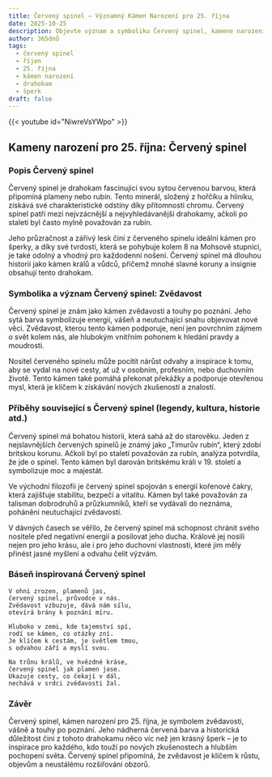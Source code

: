 ```yaml
---
title: Červený spinel – Významný Kámen Narození pro 25. října
date: 2025-10-25
description: Objevte význam a symboliku Červený spinel, kamene narození pro 25. října, který symbolizuje Zvědavost. Přečtěte si legendy a inspirující příběhy.
author: 365dnů
tags:
  - červený spinel
  - říjen
  - 25. října
  - kámen narození
  - drahokam
  - šperk
draft: false
---
```


{{< youtube id="NiwreVsYWpo" >}}

## Kameny narození pro 25. října: Červený spinel

### Popis Červený spinel

Červený spinel je drahokam fascinující svou sytou červenou barvou, která připomíná plameny nebo rubín. Tento minerál, složený z hořčíku a hliníku, získává své charakteristické odstíny díky přítomnosti chromu. Červený spinel patří mezi nejvzácnější a nejvyhledávanější drahokamy, ačkoli po staletí byl často mylně považován za rubín.

Jeho průzračnost a zářivý lesk činí z červeného spinelu ideální kámen pro šperky, a díky své tvrdosti, která se pohybuje kolem 8 na Mohsově stupnici, je také odolný a vhodný pro každodenní nošení. Červený spinel má dlouhou historii jako kámen králů a vůdců, přičemž mnohé slavné koruny a insignie obsahují tento drahokam.

### Symbolika a význam Červený spinel: Zvědavost

Červený spinel je znám jako kámen zvědavosti a touhy po poznání. Jeho sytá barva symbolizuje energii, vášeň a neutuchající snahu objevovat nové věci. Zvědavost, kterou tento kámen podporuje, není jen povrchním zájmem o svět kolem nás, ale hlubokým vnitřním pohonem k hledání pravdy a moudrosti.

Nositel červeného spinelu může pocítit nárůst odvahy a inspirace k tomu, aby se vydal na nové cesty, ať už v osobním, profesním, nebo duchovním životě. Tento kámen také pomáhá překonat překážky a podporuje otevřenou mysl, která je klíčem k získávání nových zkušeností a znalostí.

### Příběhy související s Červený spinel (legendy, kultura, historie atd.)

Červený spinel má bohatou historii, která sahá až do starověku. Jeden z nejslavnějších červených spinelů je známý jako „Timurův rubín“, který zdobí britskou korunu. Ačkoli byl po staletí považován za rubín, analýza potvrdila, že jde o spinel. Tento kámen byl darován britskému králi v 19. století a symbolizuje moc a majestát.

Ve východní filozofii je červený spinel spojován s energií kořenové čakry, která zajišťuje stabilitu, bezpečí a vitalitu. Kámen byl také považován za talisman dobrodruhů a průzkumníků, kteří se vydávali do neznáma, poháněni neutuchající zvědavostí.

V dávných časech se věřilo, že červený spinel má schopnost chránit svého nositele před negativní energií a posilovat jeho ducha. Králové jej nosili nejen pro jeho krásu, ale i pro jeho duchovní vlastnosti, které jim měly přinést jasné myšlení a odvahu čelit výzvám.

### Báseň inspirovaná Červený spinel

```
V ohni zrozen, plamenů jas,  
červený spinel, průvodce v nás.  
Zvědavost vzbuzuje, dává nám sílu,  
otevírá brány k poznání míru.

Hluboko v zemi, kde tajemství spí,  
rodí se kámen, co otázky zní.  
Je klíčem k cestám, je světlem tmou,  
s odvahou září a myslí svou.

Na trůnu králů, ve hvězdné kráse,  
červený spinel jak plamen jase.  
Ukazuje cesty, co čekají v dál,  
nechává v srdci zvědavosti žal.
```

### Závěr

Červený spinel, kámen narození pro 25. října, je symbolem zvědavosti, vášně a touhy po poznání. Jeho nádherná červená barva a historická důležitost činí z tohoto drahokamu něco víc než jen krásný šperk – je to inspirace pro každého, kdo touží po nových zkušenostech a hlubším pochopení světa. Červený spinel připomíná, že zvědavost je klíčem k růstu, objevům a neustálému rozšiřování obzorů.